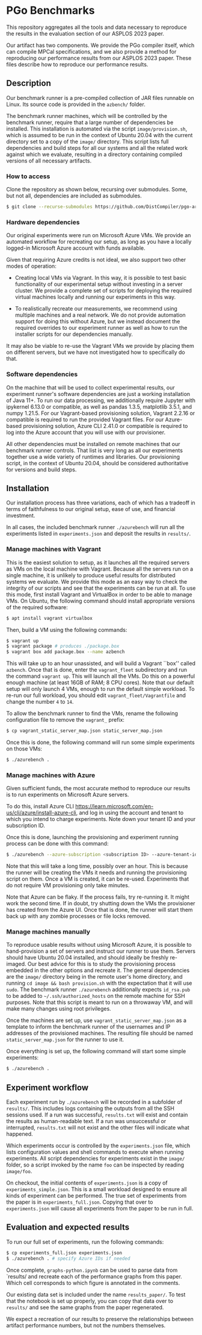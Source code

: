 # PGo Benchmarks

This repository aggregates all the tools and data necessary to reproduce the results in the evaluation section of our ASPLOS 2023 paper.

Our artifact has two components. We provide the PGo compiler itself, which can compile MPCal specifications, and we also provide a method for reproducing our performance results from our ASPLOS 2023 paper. These files describe how to reproduce our performance results.

## Description

Our benchmark runner is a pre-compiled collection of JAR files runnable on Linux.
Its source code is provided in the `azbench/` folder.

The benchmark runner machines, which will be controlled by the benchmark runner, require that a large number of dependencies be installed.
This installation is automated via the script `image/provision.sh`, which is assumed to be run in the context of Ubuntu 20.04 with the current directory set to a copy of the `image/` directory.
This script lists full dependencies and build steps for all our systems and all the related work against which we evaluate, resulting in a directory containing compiled versions of all necessary artifacts.

### How to access

Clone the repository as shown below, recursing over submodules.
Some, but not all, dependencies are included as submodules.

```bash
$ git clone --recurse-submodules https://github.com/DistCompiler/pgo-artifact
```

### Hardware dependencies

Our original experiments were run on Microsoft Azure VMs.
We provide an automated workflow for recreating our setup, as long as you have a locally logged-in Microsoft Azure account with funds available.

Given that requiring Azure credits is not ideal, we also support two other modes of operation:
- Creating local VMs via Vagrant.
  In this way, it is possible to test basic functionality of our experimental setup without investing in a server cluster.
  We provide a complete set of scripts for deploying the required virtual machines locally and running our experiments in this way.

- To realistically recreate our measurements, we recommend using multiple machines and a real network.
  We do not provide automation support for doing this without Azure, but we instead document the required overrides to our experiment runner as well as how to run the installer scripts for our dependencies manually.

It may also be viable to re-use the Vagrant VMs we provide by placing them on different servers, but we have not investigated how to specifically do that.

### Software dependencies

On the machine that will be used to collect experimental results, our experiment runner's software dependencies are just a working installation of Java 11+.
To run our data processing, we additionally require Jupyter with ipykernel 6.13.0 or compatible, as well as pandas 1.3.5, matplotlib 3.5.1, and numpy 1.21.5.
For our Vagrant-based provisioning solution, Vagrant 2.2.16 or compatible is required to run the provided Vagrant files.
For our Azure-based provisioning solution, Azure CLI 2.41.0 or compatible is required to log into the Azure account that you will use with our provisioner.

All other dependencies must be installed on remote machines that our benchmark runner controls.
That list is very long as all our experiments together use a wide variety of runtimes and libraries.
Our provisioning script, in the context of Ubuntu 20.04, should be considered authoritative for versions and build steps.

## Installation

Our installation process has three variations, each of which has a tradeoff in terms of faithfulness to our original setup, ease of use, and financial investment.

In all cases, the included benchmark runner `./azurebench` will run all the experiments listed in `experiments.json` and deposit the results in `results/`.

### Manage machines with Vagrant

This is the easiest solution to setup, as it launches all the required servers as VMs on the local machine with Vagrant.
Because all the servers run on a single machine, it is unlikely to produce useful results for distributed systems we evaluate.
We provide this mode as an easy way to check the integrity of our scripts and see that the experiments can be run at all.
To use this mode, first install Vagrant and VirtualBox in order to be able to manage VMs.
On Ubuntu, the following command should install appropriate versions of the required software:

```bash
$ apt install vagrant virtualbox
```

Then, build a VM using the following commands:

```bash
$ vagrant up
$ vagrant package # produces ./package.box
$ vagrant box add package.box --name azbench
```

This will take up to an hour unassisted, and will build a Vagrant ``box'' called `azbench`.
Once that is done, enter the `vagrant_fleet` subdirectory and run the command `vagrant up`.
This will launch all the VMs.
Do this on a powerful enough machine (at least 16GB of RAM; 8 CPU cores).
Note that our default setup will only launch 4 VMs, enough to run the default simple workload.
To re-run our full workload, you should edit `vagrant_fleet/Vagrantfile` and change the number `4` to `14`.

To allow the benchmark runner to find the VMs, rename the following configuration file to remove the `vagrant_` prefix:

```bash
$ cp vagrant_static_server_map.json static_server_map.json
```

Once this is done, the following command will run some simple experiments on those VMs:

```bash
$ ./azurebench .
```

### Manage machines with Azure

Given sufficient funds, the most accurate method to reproduce our results is to run experiments on Microsoft Azure servers. 

To do this, install Azure CLI https://learn.microsoft.com/en-us/cli/azure/install-azure-cli, and log in using the account and tenant to which you intend to charge experiments.
Note down your tenant ID and your subscription ID.

Once this is done, launching the provisioning and experiment running process can be done with this command:
```bash
$ ./azurebench --azure-subscription <subscription ID> --azure-tenant-id <tenant ID> .
```

Note that this will take a long time, possibly over an hour.
This is because the runner will be creating the VMs it needs and running the provisioning script on them.
Once a VM is created, it can be re-used.
Experiments that do not require VM provisioning only take minutes.

Note that Azure can be flaky.
If the process fails, try re-running it.
It might work the second time.
If in doubt, try shutting down the VMs the provisioner has created from the Azure UI.
Once that is done, the runner will start them back up with any zombie processes or file locks removed.

### Manage machines manually

To reproduce usable results without using Microsoft Azure, it is possible to hand-provision a set of servers and instruct our runner to use them.
Servers should have Ubuntu 20.04 installed, and should ideally be freshly re-imaged.
Our best advice for this is to study the provisioning process embedded in the other options and recreate it.
The general dependencies are the `image/` directory being in the remote user's home directory, and running `cd image && bash provision.sh` with the expectation that it will use `sudo`.
The benchmark runner `./azurebench` additionally expects `id_rsa.pub` to be added to `~/.ssh/authorized_hosts` on the remote machine for SSH purposes.
Note that this script is meant to run on a throwaway VM, and will make many changes using root privileges.

Once the machines are set up, use `vagrant_static_server_map.json` as a template to inform the benchmark runner of the usernames and IP addresses of the provisioned machines.
The resulting file should be named `static_server_map.json` for the runner to use it.

Once everything is set up, the following command will start some simple experiments:
```bash
$ ./azurebench .
```

## Experiment workflow

Each experiment run by `./azurebench` will be recorded in a subfolder of `results/`.
This includes logs containing the outputs from all the SSH sessions used.
If a run was successful, `results.txt` will exist and contain the results as human-readable text.
If a run was unsuccessful or interrupted, `results.txt` will not exist and the other files will indicate what happened.

Which experiments occur is controlled by the `experiments.json` file, which lists configuration values and shell commands to execute when running experiments.
All script dependencies for experiments exist in the `image/` folder, so a script invoked by the name `foo` can be inspected by reading `image/foo`.

On checkout, the initial contents of `experiments.json` is a copy of `experiments_simple.json`.
This is a small workload designed to ensure all kinds of experiment can be performed.
The true set of experiments from the paper is in `experiments_full.json`.
Copying that over to `experiments.json` will cause all experiments from the paper to be run in full.

## Evaluation and expected results

To run our full set of experiments, run the following commands:

```bash
$ cp experiments_full.json experiments.json
$ ./azurebench . # specify Azure IDs if needed
```

Once complete, `graphs-python.ipynb` can be used to parse data from `results/ and recreate each of the performance graphs from this paper.
Which cell corresponds to which figure is annotated in the comments.

Our existing data set is included under the name `results_paper/`.
To test that the notebook is set up properly, you can copy that data over to `results/` and see the same graphs from the paper regenerated.

We expect a recreation of our results to preserve the relationships between artifact performance numbers, but not the numbers themselves.

